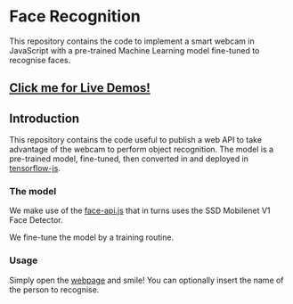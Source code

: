 # Face Recognition
This repository contains the code to implement a smart webcam in JavaScript with a pre-trained Machine Learning model fine-tuned to recognise faces.

## [Click me for Live Demos!](https://oscar-defelice.github.io/face-recognition)

## Introduction

This repository contains the code useful to publish a web API to take advantage of the webcam to perform object recognition. The model is a pre-trained model, fine-tuned, then converted in and deployed in [tensorflow-js](https://www.tensorflow.org/js/models).

### The model
We make use of the [face-api.js](https://github.com/justadudewhohacks/face-api.js) that in turns uses the SSD Mobilenet V1 Face Detector.

We fine-tune the model by a training routine.

### Usage

Simply open the [webpage](https://oscar-defelice.github.io/face-recognition) and smile!
You can optionally insert the name of the person to recognise.
